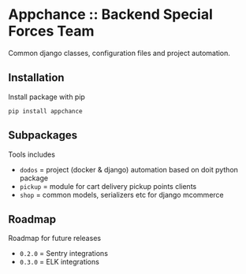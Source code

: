 # Appchance :: Backend Special Forces Team

Common django classes, configuration files and project automation.

## Installation
Install package with pip

    pip install appchance

## Subpackages
Tools includes

- `dodos` = project (docker & django) automation based on doit python package
- `pickup` = module for cart delivery pickup points clients
- `shop` = common models, serializers etc for django mcommerce

## Roadmap
Roadmap for future releases

* `0.2.0` = Sentry integrations
* `0.3.0` = ELK integrations
